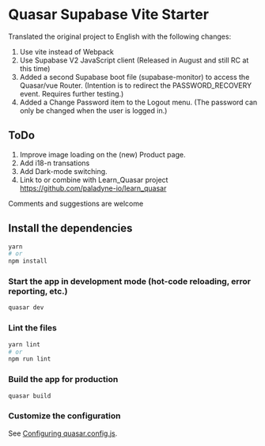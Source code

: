 # Quasar Supabase Vite Starter

Translated the original project to English with the following changes:

1) Use vite instead of Webpack
2) Use Supabase V2 JavaScript client (Released in August and still RC at this time)
3) Added a second Supabase boot file (supabase-monitor) to access the Quasar/vue Router. (Intention is to redirect the PASSWORD_RECOVERY event. Requires further testing.)
4) Added a Change Password item to the Logout menu. (The password can only be changed when the user is logged in.)

## ToDo
1) Improve image loading on the (new) Product page.
2) Add i18-n transations
3) Add Dark-mode switching.
4) Link to or combine with Learn_Quasar project 
https://github.com/paladyne-io/learn_quasar

Comments and suggestions are welcome


## Install the dependencies
```bash
yarn
# or
npm install
```

### Start the app in development mode (hot-code reloading, error reporting, etc.)
```bash
quasar dev
```


### Lint the files
```bash
yarn lint
# or
npm run lint
```



### Build the app for production
```bash
quasar build
```

### Customize the configuration
See [Configuring quasar.config.js](https://v2.quasar.dev/quasar-cli-vite/quasar-config-js).
